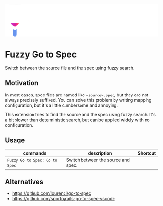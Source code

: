 ![logo](./assets/header.png)

# Fuzzy Go to Spec

Switch between the source file and the spec using fuzzy search.

## Motivation

In most cases, spec files are named like `<source>.spec`, but they are not always precisely suffixed.
You can solve this problem by writing mapping configuration, but it's a little cumbersome and annoying.

This extension tries to find the source and the spec using fuzzy search. It's a bit slower than deterministic search, but can be applied widely with no configuration.

## Usage

| commands                       | description                         | Shortcut |
| ------------------------------ | ----------------------------------- | -------- |
| `Fuzzy Go to Spec: Go to Spec` | Switch between the source and spec. |          |

## Alternatives

- https://github.com/lourenci/go-to-spec
- https://github.com/sporto/rails-go-to-spec-vscode
